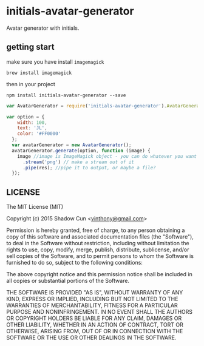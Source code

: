 # initials-avatar-generator
Avatar generator with initials.

## getting start
make sure you have install `imagemagick`

```
brew install imagemagick
```

then in your project

```
npm install initials-avatar-generator --save

```

```javascript
var AvatarGenerator = require('initials-avatar-generator').AvatarGenerator;

var option = {
    width: 100,
    text: 'JL',
    color: '#FF0000'
  };
  var avatarGenerator = new AvatarGenerator();
  avatarGenerator.generate(option, function (image) {
    image //image is ImageMagick object - you can do whatever you want with it!
      .stream('png') // make a stream out of it
      .pipe(res); //pipe it to output, or maybe a file?
  });
```
## LICENSE

The MIT License (MIT)

Copyright (c) 2015 Shadow Cun <[vinthony@gmail.com](vinthony@gmail.com)>

Permission is hereby granted, free of charge, to any person obtaining a copy
of this software and associated documentation files (the "Software"), to deal
in the Software without restriction, including without limitation the rights
to use, copy, modify, merge, publish, distribute, sublicense, and/or sell
copies of the Software, and to permit persons to whom the Software is
furnished to do so, subject to the following conditions:

The above copyright notice and this permission notice shall be included in all
copies or substantial portions of the Software.

THE SOFTWARE IS PROVIDED "AS IS", WITHOUT WARRANTY OF ANY KIND, EXPRESS OR
IMPLIED, INCLUDING BUT NOT LIMITED TO THE WARRANTIES OF MERCHANTABILITY,
FITNESS FOR A PARTICULAR PURPOSE AND NONINFRINGEMENT. IN NO EVENT SHALL THE
AUTHORS OR COPYRIGHT HOLDERS BE LIABLE FOR ANY CLAIM, DAMAGES OR OTHER
LIABILITY, WHETHER IN AN ACTION OF CONTRACT, TORT OR OTHERWISE, ARISING FROM,
OUT OF OR IN CONNECTION WITH THE SOFTWARE OR THE USE OR OTHER DEALINGS IN THE
SOFTWARE.

